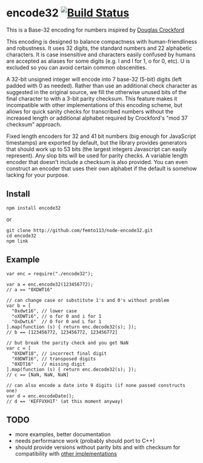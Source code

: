 # encode32 [![Build Status](https://secure.travis-ci.org/femto113/node-encode32.png)](http://travis-ci.org/femto113/node-encode32)

This is a Base-32 encoding for numbers inspired by [Douglas Crockford](http://www.crockford.com/wrmg/base32.html)

This encoding is designed to balance compactness with human-friendliness and robustness.
It uses 32 digits, the standard numbers and 22 alphabetic characters.
It is case insensitive and characters easily confused by humans are accepted as aliases for
some digits (e.g. l and I for 1, o for 0, etc).  U is excluded so you can avoid certain common
obscenities.

A 32-bit unsigned integer will encode into 7 base-32 (5-bit) digits (left padded
with 0 as needed).  Rather than use an additional check character as suggested in
the original source, we fill the otherwise unused bits of the final character to
with a 3-bit parity checksum.  This feature makes it incompatible with other implementations
of this encoding scheme, but allows for quick sanity checks for transcribed numbers without
the increased length or additional alphabet required by Crockford's "mod 37 checksum" approach.

Fixed length encoders for 32 and 41 bit numbers (big enough for JavaScript timestamps) are exported by
default, but the library provides generators that should work up to 53 bits (the largest integers Javascript
can easily represent).  Any slop bits will be used for parity checks.  A variable length encoder that doesn't
include a checksum is also provided.  You can even construct an encoder that uses their own
alphabet if the default is somehow lacking for your purpose.

## Install

    npm install encode32

or

    git clone http://github.com/femto113/node-encode32.git
    cd encode32
    npm link

## Example

    var enc = require("./encode32");

    var a = enc.encode32(123456772);
    // a == "0XDWT16"

    // can change case or substitute 1's and 0's without problem
    var b = [
      "0xdwt16", // lower case
      "oXDWTi6", // o for 0 and i for 1
      "OxDwtL6"  // O for 0 and L for 1
    ].map(function (s) { return enc.decode32(s); });
    // b == [123456772, 123456772, 123456772]

    // but break the parity check and you get NaN
    var c = [
      "0XDWT18", // incorrect final digit
      "X0DWT16", // transposed digits
      "0XDT16"   // missing digit
    ].map(function (s) { return enc.decode32(s); });
    // c == [NaN, NaN, NaN]

    // can also encode a date into 9 digits (if none passed constructs one)
    var d = enc.encodeDate();
    // d == 'KEFFVXH1T' (at this moment anyway)

## TODO

- more examples, better documentation
- needs performance work (probably should port to C++)
- should provide versions without parity bits and with checksum for
  compatibility with [other implementations](https://github.com/gbarr/Encode-Base32-Crockford)
